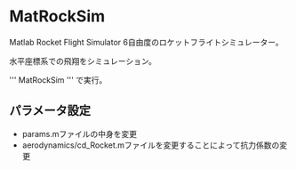 # MatRockSim

Matlab Rocket Flight Simulator
6自由度のロケットフライトシミュレーター。

水平座標系での飛翔をシミュレーション。

'''
MatRockSim
'''
で実行。

## パラメータ設定
- params.mファイルの中身を変更
- aerodynamics/cd_Rocket.mファイルを変更することによって抗力係数の変更

